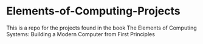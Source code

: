 # Elements-of-Computing-Projects

This is a repo for the projects found in the book The Elements of Computing Systems: Building a Modern Computer from First Principles
